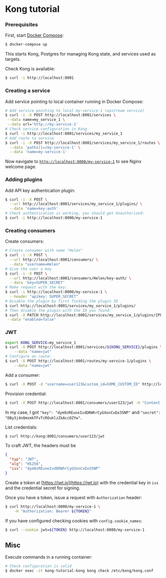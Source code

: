 # Kong tutorial

### Prerequisites

First, start [Docker Compose](./docker-compose.yaml):

```bash
$ docker-compose up
```

This starts Kong, Postgres for managing Kong state, and services used as targets.

Check Kong is available:

```bash
$ curl -i http://localhost:8001
```

### Creating a service

Add service pointing to local container running in Docker Compose:

```bash
# Add service pointing to local my-service-1 (upstream service)
$ curl -i -X POST http://localhost:8001/services \
 --data name=my_service_1 \
 --data url='http://my-service-1'
# Check service configuration in Kong
$ curl -i http://localhost:8001/services/my_service_1
# Add route to service
$ curl -i -X POST http://localhost:8001/services/my_service_1/routes \
  --data 'paths[]=/my-service-1' \
  --data 'name=my-service-1'
```

Now navigate to [`http://localhost:8000/my-service-1`](http://localhost:8000/my-service-1) to see Nginx welcome page.

### Adding plugins

Add API key authentication plugin:

```bash
$ curl -i -X POST \
  --url http://localhost:8001/services/my_service_1/plugins/ \
  --data 'name=key-auth'
# Check authentication is working, you should get Unauthorized:
$ curl -i http://localhost:8000/my-service-1
```

### Creating consumers

Create consumers:

```bash
# Create consumer with name "Helen"
$ curl -i -X POST \
  --url http://localhost:8001/consumers/ \
  --data "username=Helen"
# Give the user a key
$ curl -i -X POST \
  --url http://localhost:8001/consumers/Helen/key-auth/ \
  --data 'key=SUPER_SECRET'
# Make request with the key:
$ curl -i http://localhost:8000/my-service-1 \
  --header "apikey: SUPER_SECRET"
# Disable the plugin by first finding the plugin ID
$ curl http://localhost:8001/services/my_service_1/plugins/
# Then disable the plugin with the ID you found:
$ curl -X PATCH http://localhost:8001/services/my_service_1/plugins/{PLUGIN_ID} \
 --data "enabled=false"
```

### JWT

```bash
export KONG_SERVICE=my_service_1
$ curl -X POST http://localhost:8001/services/${KONG_SERVICE}/plugins \
    --data "name=jwt"
# Configure on route:
$ curl -X POST http://localhost:8001/routes/my-service-1/plugins \
    --data "name=jwt"
```

Add a consumer:

```bash
$ curl -X POST -d "username=user123&custom_id=SOME_CUSTOM_ID" http://localhost:8001/consumers/
```

Provision credential:

```bash
$ curl -X POST http://localhost:8001/consumers/user123/jwt -H "Content-Type: application/x-www-form-urlencoded"
```

In my case, I got `"key": "dym9zREuneIvdDRWhrCyGXonCxEe35NP"` and `"secret": "DBy5j4nQmxmkTFvTcROuklzZkAccOZYw"`.

List credentials:

```bash
$ curl http://kong:8001/consumers/user123/jwt
```

To craft JWT, the headers must be

```json
{
  "typ": "JWT",
  "alg": "HS256",
  "iss": "dym9zREuneIvdDRWhrCyGXonCxEe35NP"
}
```

Create a token at [https://jwt.io](https://jwt.io) with the credential key in `iss` and the credential secret for signing.

Once you have a token, issue a request with `Authorization` header:

```bash
$ curl http://localhost:8000/my-service-1 \
    -H "Authorization: Bearer ${TOKEN}"
```

If you have configured checking cookies with `config.cookie_names`:

```bash
$ curl --cookie jwt=${TOKEN} http://localhost:8000/my-service-1
```

## Misc

Execute commands in a running container:

```bash
# Check configuration is valid
$ docker exec -it kong-tutorial-kong kong check /etc/kong/kong.conf
```
